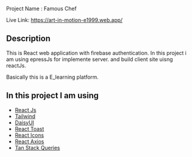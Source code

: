 Project Name : Famous Chef

Live Link: https://art-in-motion-e1999.web.app/
## Description
This is React web application with firebase authentication. In this project i am using epressJs for implemente server. and build client site uisng reactJs. 

Basically this is a E_learning platform.
## In this project I am using 

 - [React Js](https://awesomeopensource.com/project/elangosundar/awesome-README-templates)
 - [Tailwind](https://github.com/matiassingers/awesome-readme)
 - [DaisyUI](https://bulldogjob.com/news/449-how-to-write-a-good-readme-for-your-github-project)
 - [React Toast](https://bulldogjob.com/news/449-how-to-write-a-good-readme-for-your-github-project)
 - [React Icons](https://bulldogjob.com/news/449-how-to-write-a-good-readme-for-your-github-project)
 - [React Axios](https://bulldogjob.com/news/449-how-to-write-a-good-readme-for-your-github-project)
 - [Tan Stack Queries](https://bulldogjob.com/news/449-how-to-write-a-good-readme-for-your-github-project)

